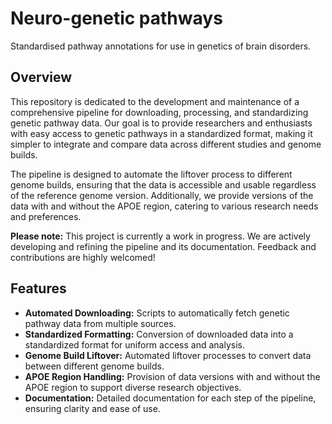 # Neuro-genetic pathways
Standardised pathway annotations for use in genetics of brain disorders.

## Overview

This repository is dedicated to the development and maintenance of a comprehensive pipeline for downloading, processing, and standardizing genetic pathway data. Our goal is to provide researchers and enthusiasts with easy access to genetic pathways in a standardized format, making it simpler to integrate and compare data across different studies and genome builds.

The pipeline is designed to automate the liftover process to different genome builds, ensuring that the data is accessible and usable regardless of the reference genome version. Additionally, we provide versions of the data with and without the APOE region, catering to various research needs and preferences.

**Please note:** This project is currently a work in progress. We are actively developing and refining the pipeline and its documentation. Feedback and contributions are highly welcomed!

## Features

- **Automated Downloading:** Scripts to automatically fetch genetic pathway data from multiple sources.
- **Standardized Formatting:** Conversion of downloaded data into a standardized format for uniform access and analysis.
- **Genome Build Liftover:** Automated liftover processes to convert data between different genome builds.
- **APOE Region Handling:** Provision of data versions with and without the APOE region to support diverse research objectives.
- **Documentation:** Detailed documentation for each step of the pipeline, ensuring clarity and ease of use.
